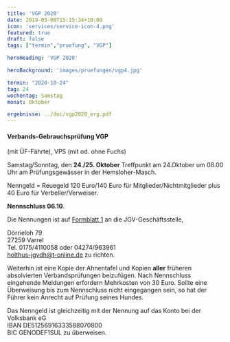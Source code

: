 ```yaml
---
title: 'VGP 2020'
date: 2019-03-08T15:15:34+10:00
icon: 'services/service-icon-4.png'
featured: true
draft: false
tags: ["termin","pruefung", "VGP"]

heroHeading: 'VGP 2020'

heroBackground: 'images/pruefungen/vgp4.jpg'

termin: "2020-10-24"
tag: 24
wochentag: Samstag
monat: Oktober

ergebnisse: ../doc/vgp2020_erg.pdf
---
```


#### Verbands-Gebrauchsprüfung VGP
 (mit ÜF-Fährte), VPS (mit od. ohne Fuchs) 

Samstag/Sonntag, den **24./25. Oktober** Treffpunkt am 24.Oktober um 08.00 Uhr am Prüfungsgewässer in der Hemsloher-Masch. 

Nenngeld = Reuegeld 120 Euro/140 Euro für Mitglieder/Nichtmitglieder plus 40 Euro für Verbeller/Verweiser. 

**Nennschluss 06.10**.

Die Nennungen ist auf <a href='https://www.jghv.de/images/Dokumente/2019/formblatt_1_2019_1.pdf' target='_blank'>Formblatt 1</a> an die JGV-Geschäftsstelle, 


Dörrieloh 79  
27259 Varrel  
Tel. 0175/4110058 oder 04274/963961  
holthus-jgvdh@t-online.de zu richten.


Weiterhin ist eine Kopie der Ahnentafel und Kopien **aller** früheren absolvierten Verbandsprüfungen beizufügen. 
Nach Nennschluss eingehende Meldungen erfordern Mehrkosten von 30 Euro.
Sollte eine Überweisung bis zum Nennschluss nicht eingegangen sein, so hat der Führer kein Anrecht auf Prüfung seines Hundes.

Das Nenngeld ist gleichzeitig mit der Nennung auf das Konto bei der Volksbank eG  
IBAN DE51256916333588070800  
BIC GENODEF1SUL zu überweisen. 

